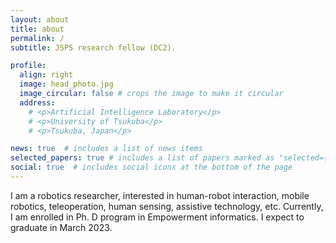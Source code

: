 ```yaml
---
layout: about
title: about
permalink: /
subtitle: JSPS research fellow (DC2).

profile:
  align: right
  image: head_photo.jpg
  image_circular: false # crops the image to make it circular
  address: 
    # <p>Artificial Intelligence Laboratory</p>
    # <p>University of Tsukuba</p>
    # <p>Tsukuba, Japan</p>

news: true  # includes a list of news items
selected_papers: true # includes a list of papers marked as "selected={true}"
social: true  # includes social icons at the bottom of the page
---
```


I am a robotics researcher, interested in human-robot interaction, mobile robotics, teleoperation, human sensing, assistive technology, etc. Currently, I am enrolled in Ph. D program in Empowerment informatics. I expect to graduate in March 2023.

